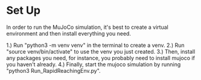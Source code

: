 # Set Up

In order to run the MuJoCo simulation, it's best to create a virtual environment and then install everything you need.

1.) Run "python3 -m venv venv" in the terminal to create a venv.
2.) Run "source venv/bin/activate" to use the venv you just created.
3.) Then, install any packages you need, for instance, you probably need to install mujoco if you haven't already.
4.) Finally, start the mujoco simulation by running "python3 Run_RapidReachingEnv.py".
